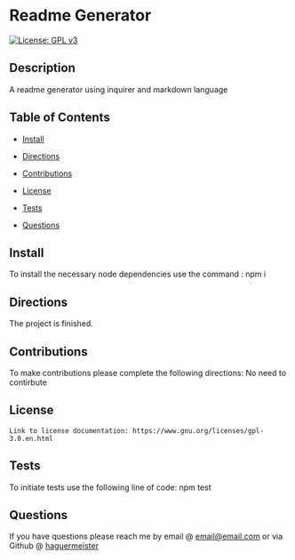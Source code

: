 # Readme Generator
  [![License: GPL v3](https://img.shields.io/badge/License-GPLv3-blue.svg)](https://www.gnu.org/licenses/gpl-3.0)
  
   ## Description
  
   A readme generator using inquirer and markdown language
  
   ## Table of Contents

   * [Install](#install)
   
   * [Directions](#directions)
   
   * [Contributions](#contributions)
   
   * [License](#license)

   * [Tests](#tests)

   * [Questions](#questions)

   ## Install

   To install the necessary node dependencies use the command : npm i
  
   ## Directions 

   The project is finished.
  
   ## Contributions

   To make contributions please complete the following directions: No need to contirbute
  
   ## License 
    Link to license documentation: https://www.gnu.org/licenses/gpl-3.0.en.html

   ## Tests 

   To initiate tests use the following line of code: npm test

   ## Questions

   If you have questions please reach me by email @ email@email.com or via Github @ [haguermeister](https://github.com/haguermeister)